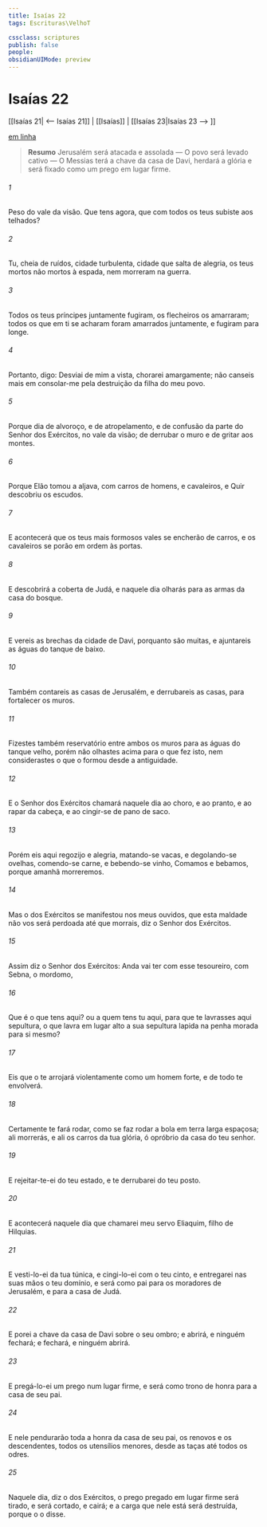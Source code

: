 ```yaml
---
title: Isaías 22
tags: Escrituras\VelhoT

cssclass: scriptures
publish: false
people:
obsidianUIMode: preview
---
```


# Isaías 22
[[Isaías 21| <-- Isaías 21]] | [[Isaías]] | [[Isaías 23|Isaías 23 --> ]]

[em linha](https://churchofjesuschrist.org/study/scriptures/ot/isa/22?lang=por)

> __Resumo__
Jerusalém será atacada e assolada — O povo será levado cativo — O Messias terá a chave da casa de Davi, herdará a glória e será fixado como um prego em lugar firme.

###### 1 
Peso do vale da visão. Que tens agora, que com todos os teus subiste aos telhados?

###### 2 
Tu, cheia de ruídos, cidade turbulenta, cidade que salta de alegria, os teus mortos não  mortos à espada, nem morreram na guerra.

###### 3 
Todos os teus príncipes juntamente fugiram, os flecheiros os amarraram; todos os que em ti se acharam foram amarrados juntamente, e fugiram para longe.

###### 4 
Portanto, digo: Desviai de mim a vista,  chorarei amargamente; não  canseis mais em consolar-me pela destruição da filha do meu povo.

###### 5 
Porque  dia de alvoroço, e de atropelamento, e de confusão da parte do Senhor  dos Exércitos, no vale da visão;  de derrubar o muro e de gritar aos montes.

###### 6 
Porque Elão tomou a aljava, com carros de homens, e cavaleiros, e Quir descobriu os escudos.

###### 7 
E acontecerá que os teus mais formosos vales se encherão de carros, e os cavaleiros se porão em ordem às portas.

###### 8 
E descobrirá a coberta de Judá, e naquele dia olharás para as armas da casa do bosque.

###### 9 
E vereis as brechas da cidade de Davi, porquanto  são muitas, e ajuntareis as águas do tanque de baixo.

###### 10 
Também contareis as casas de Jerusalém, e derrubareis as casas, para fortalecer os muros.

###### 11 
Fizestes também  reservatório entre ambos os muros para as águas do tanque velho, porém não olhastes acima para o que fez isto, nem considerastes o que o formou desde a antiguidade.

###### 12 
E o Senhor  dos Exércitos chamará naquele dia ao choro, e ao pranto, e ao rapar da cabeça, e ao cingir-se de pano de saco.

###### 13 
Porém eis aqui regozijo e alegria, matando-se vacas, e degolando-se ovelhas, comendo-se carne, e bebendo-se vinho,  Comamos e bebamos, porque amanhã morreremos.

###### 14 
Mas o  dos Exércitos se manifestou nos meus ouvidos,  que esta maldade não vos será perdoada até que morrais, diz o Senhor  dos Exércitos.

###### 15 
Assim diz o Senhor  dos Exércitos: Anda  vai ter com esse tesoureiro, com Sebna, o mordomo, 

###### 16 
Que é o que tens aqui? ou a quem tens tu aqui, para que te lavrasses aqui sepultura,  o que lavra em lugar alto a sua sepultura  lapida na penha  morada para si mesmo?

###### 17 
Eis que o  te arrojará violentamente como um homem forte, e de todo te envolverá.

###### 18 
Certamente te fará rodar, como se faz rodar a bola em terra larga  espaçosa; ali morrerás, e ali  os carros da tua glória, ó opróbrio da casa do teu senhor.

###### 19 
E rejeitar-te-ei do teu estado, e te derrubarei do teu posto.

###### 20 
E acontecerá naquele dia que chamarei meu servo Eliaquim, filho de Hilquias.

###### 21 
E vesti-lo-ei da tua túnica, e cingi-lo-ei com o teu cinto, e entregarei nas suas mãos o teu domínio, e será como pai para os moradores de Jerusalém, e para a casa de Judá.

###### 22 
E porei a chave da casa de Davi sobre o seu ombro; e abrirá, e ninguém fechará; e fechará, e ninguém abrirá.

###### 23 
E pregá-lo-ei  um prego num lugar firme, e será como  trono de honra para a casa de seu pai.

###### 24 
E nele pendurarão toda a honra da casa de seu pai, os renovos e os descendentes,  todos os utensílios menores, desde as taças até todos os odres.

###### 25 
Naquele dia, diz o  dos Exércitos, o prego pregado em lugar firme será tirado, e será cortado, e cairá; e a carga que nele está será destruída, porque o  o disse.

